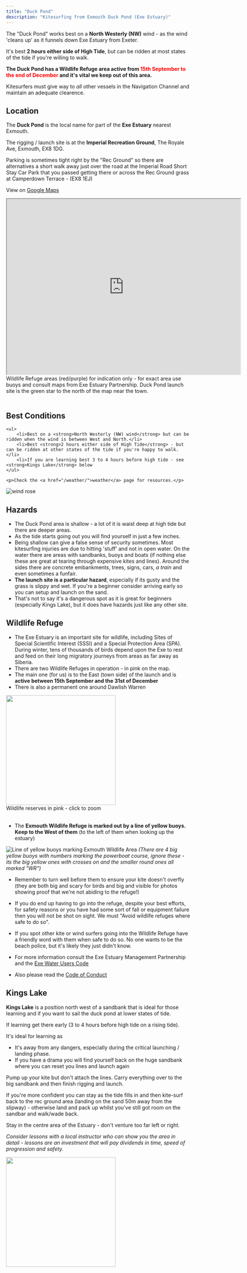 ```yaml
---
title: "Duck Pond"
description: "Kitesurfing from Exmouth Duck Pond (Exe Estuary)"
---
```


The "Duck Pond" works best on a **North Westerly (NW)** wind - as the wind 'cleans up' as it funnels down Exe Estuary from Exeter. 

It's best **2 hours either side of High Tide**, but can be ridden at most states of the tide if you're willing to walk.

**The Duck Pond has a Wildlife Refuge area active from <span style="color:red">15th September to the end of December</span> and it's vital we keep out of this area.**

Kitesurfers must give way to _all_ other vessels in the Navigation Channel and maintain an adequate clearence.

<!--more-->

## Location

The **Duck Pond** is the local name for part of the **Exe Estuary** nearest Exmouth.

The rigging / launch site is at the **Imperial Recreation Ground**, The Royale Ave, Exmouth, EX8 1DG.

Parking is sometimes tight right by the "Rec Ground" so there are alternatives a short walk away just over the road at the Imperial Road Short Stay Car Park that you passed getting there or across the Rec Ground grass at Camperdown Terrace - (EX8 1EJ)

View on [Google Maps](https://drive.google.com/open?id=1-ZO755CqpeceKO2cMKHwK26Ow30WJCRY&usp=sharing)

<div class="image-container text-center">
<iframe src="https://www.google.com/maps/d/u/0/embed?mid=1-ZO755CqpeceKO2cMKHwK26Ow30WJCRY" width="640" height="480"></iframe>
    <div class="caption">
    Wildlife Refuge areas (red/purple) for indication only - for exact area use buoys and consult maps from Exe Estuary Partnership.
    Duck Pond launch site is the green star to the north of the map near the town.
    </div>
</div>

<br>

## Best Conditions

<div class="row">
  <div class="col-8">

    <ul>
        <li>Best on a <strong>North Westerly (NW) wind</strong> but can be ridden when the wind is between West and North.</li>
        <li>Best <strong>2 hours either side of High Tide</strong> - but can be ridden at other states of the tide if you're happy to walk.</li>
        <li>If you are learning best 3 to 4 hours before high tide - see <strong>Kings Lake</strong> below
    </ul>

    <p>Check the <a href="/weather/">weather</a> page for resources.</p>

  </div>
  <div class="col-4">
    <img src="/images/wind-rose_duckpond_small.png" alt="wind rose">
  </div>  
</div>

## Hazards

* The Duck Pond area is shallow - a lot of it is waist deep at high tide but there are deeper areas.
* As the tide starts going out you will find yourself in just a few inches.
* Being shallow can give a false sense of security sometimes. Most kitesurfing injuries are due to hitting 'stuff' and not in open water. On the water there are areas with sandbanks, buoys and boats (if nothing else these are great at tearing through expensive kites and lines). Around the sides there are concrete embankments, trees, signs, cars, *a train* and even sometimes a funfair.
* **The launch site is a particular hazard**, especially if its gusty and the grass is slippy and wet. If you're a beginner consider arriving early so you can setup and launch on the sand.
* That's not to say it's a dangerous spot as it is great for beginners (especially Kings Lake), but it does have hazards just like any other site.

## Wildlife Refuge
* The Exe Estuary is an important site for wildlife, including Sites of Special Scientific Interest (SSSI) and a Special Protection Area (SPA). During winter, tens of thousands of birds depend upon the Exe to rest and feed on their long migratory journeys from areas as far away as Siberia.
* There are two Wildlife Refuges in operation - in pink on the map.
* The main one (for us) is to the East (town side) of the launch and is **active between 15th September and the 31st of December**
* There is also a permanent one around Dawlish Warren

<div class="image-container text-center">
<a href="/images/exmouth/duckpond-map.png">
    <img src="/images/exmouth/duckpond-map.png" width="300px">
</a>
    <div class="caption">Wildlife reserves in pink - click to zoom</div>
</div>
<br>

* The **Exmouth Wildlife Refuge is marked out by a line of yellow buoys. Keep to the West of them** (to the left of them when looking up the estuary)

![Line of yellow buoys marking Exmouth Wildlife Area](/images/exmouth/duckpond-wildlife-refuge-buoys.jpg)
*(There are 4 big yellow buoys with numbers marking the powerboat course, ignore these - its the big yellow ones with crosses on and the smaller round ones all marked "WR")*

* Remember to turn well before them to ensure your kite doesn't overfly (they are both big and scary for birds and big and visible for photos showing proof that we're not abiding to the refuge!)
* If you do end up having to go into the refuge, despite your best efforts, for safety reasons or you have had some sort of fall or equipment failure then you will not be shot on sight. We must "Avoid wildlife refuges where safe to do so".
* If you spot other kite or wind surfers going into the Wildlife Refuge have a friendly word with them when safe to do so. No one wants to be the beach police, but it's likely they just didn't know.

* For more information consult the Exe Estuary Management Partnership and the [Exe Water Users Code](https://www.exe-estuary.org/exe-codes-of-conduct)
* Also please read the [Code of Conduct](/code-of-conduct/)

## Kings Lake

**Kings Lake** is a position north west of a sandbank that is ideal for those learning and if you want to sail the duck pond at lower states of tide.

If learning get there early (3 to 4 hours before high tide on a rising tide).

It's ideal for learning as

   * It's away from any dangers, especially during the critical launching / landing phase.
   * If you have a drama you will find yourself back on the huge sandbank where you can reset you lines and launch again

Pump up your kite but don't attach the lines. Carry everything over to the big sandbank and then finish rigging and launch.

If you're more confident you can stay as the tide fills in and then kite-surf back to the rec ground area (landing on the sand 50m away from the slipway) - otherwise land and pack up whilst you've still got room on the sandbar and walk/wade back.

Stay in the centre area of the Estuary - don't venture too far left or right.

*Consider lessons with a local instructor who can show you the area in detail - lessons are an investment that will pay dividends in time, speed of progression and safety.*

<div class="image-container text-center">
<a href="/images/exmouth/kings-lake.png">
  <img src="/images/exmouth/kings-lake.png" width="300px">
<a>